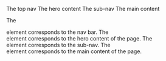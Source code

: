 The top nav
The hero content
The sub-nav
The main content



The <nav> element corresponds to the nav bar.
The <section id="hero"> element corresponds to the hero content of the page.
The <div id="subnav"> element corresponds to the sub-nav.
The <main> element corresponds to the main content of the page.